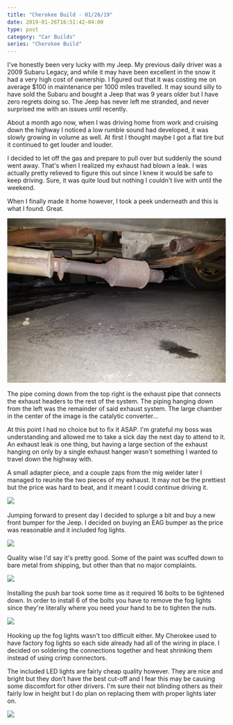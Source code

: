 ```yaml
---
title: "Cherokee Build - 01/26/19"
date: 2019-01-26T16:51:42-04:00
type: post
category: "Car Builds"
series: "Cherokee Build"
---
```


I've honestly been very lucky with my Jeep. My previous daily driver was a 2009 Subaru Legacy, and while it may have been excellent in the snow it had a very high cost of ownership. I figured out that it was costing me on average \$100 in maintenance per 1000 miles travelled. It may sound silly to have sold the Subaru and bought a Jeep that was 9 years older but I have zero regrets doing so. The Jeep has never left me stranded, and never surprised me with an issues until recently.

About a month ago now, when I was driving home from work and cruising down the highway I noticed a low rumble sound had developed, it was slowly growing in volume as well. At first I thought maybe I got a flat tire but it continued to get louder and louder.

I decided to let off the gas and prepare to pull over but suddenly the sound went away. That's when I realized my exhaust had blown a leak. I was actually pretty relieved to figure this out since I knew it would be safe to keep driving. Sure, it was quite loud but nothing I couldn't live with until the weekend.

When I finally made it home however, I took a peek underneath and this is what I found. Great.

![](images/1.jpg)

The pipe coming down from the top right is the exhaust pipe that connects the exhaust headers to the rest of the system. The piping hanging down from the left was the remainder of said exhaust system. The large chamber in the center of the image is the catalytic converter...

At this point I had no choice but to fix it ASAP. I'm grateful my boss was understanding and allowed me to take a sick day the next day to attend to it. An exhaust leak is one thing, but having a large section of the exhaust hanging on only by a single exhaust hanger wasn't something I wanted to travel down the highway with.

A small adapter piece, and a couple zaps from the mig welder later I managed to reunite the two pieces of my exhaust. It may not be the prettiest but the price was hard to beat, and it meant I could continue driving it.

![](images/2.jpg)

Jumping forward to present day I decided to splurge a bit and buy a new front bumper for the Jeep. I decided on buying an EAG bumper as the price was reasonable and it included fog lights.

![](images/3.jpg)

Quality wise I'd say it's pretty good. Some of the paint was scuffed down to bare metal from shipping, but other than that no major complaints.

![](images/4.jpg)

Installing the push bar took some time as it required 16 bolts to be tightened down. In order to install 6 of the bolts you have to remove the fog lights since they're literally where you need your hand to be to tighten the nuts.

![](images/5.jpg)

Hooking up the fog lights wasn't too difficult either. My Cherokee used to have factory fog lights so each side already had all of the wiring in place. I decided on soldering the connections together and heat shrinking them instead of using crimp connectors.

The included LED lights are fairly cheap quality however. They are nice and bright but they don't have the best cut-off and I fear this may be causing some discomfort for other drivers. I'm sure their not blinding others as their fairly low in height but I do plan on replacing them with proper lights later on.

![](images/6.jpg)
